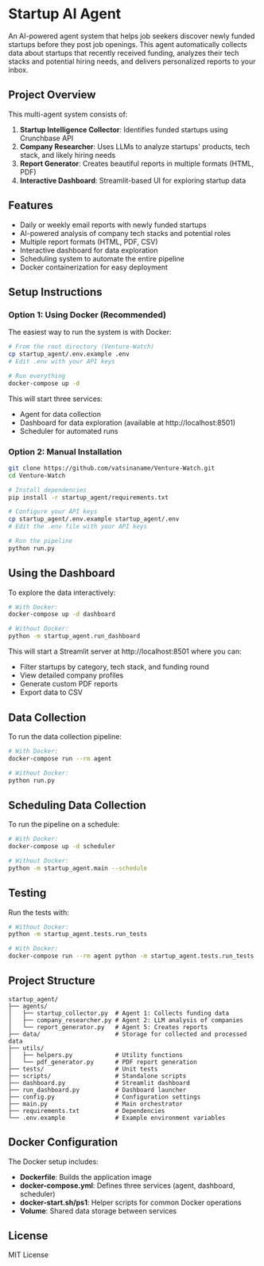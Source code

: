 # Startup AI Agent

An AI-powered agent system that helps job seekers discover newly funded startups before they post job openings. This agent automatically collects data about startups that recently received funding, analyzes their tech stacks and potential hiring needs, and delivers personalized reports to your inbox.

## Project Overview

This multi-agent system consists of:

1. **Startup Intelligence Collector**: Identifies funded startups using Crunchbase API
2. **Company Researcher**: Uses LLMs to analyze startups' products, tech stack, and likely hiring needs
3. **Report Generator**: Creates beautiful reports in multiple formats (HTML, PDF)
4. **Interactive Dashboard**: Streamlit-based UI for exploring startup data

## Features

- Daily or weekly email reports with newly funded startups
- AI-powered analysis of company tech stacks and potential roles
- Multiple report formats (HTML, PDF, CSV)
- Interactive dashboard for data exploration
- Scheduling system to automate the entire pipeline
- Docker containerization for easy deployment

## Setup Instructions

### Option 1: Using Docker (Recommended)

The easiest way to run the system is with Docker:

```bash
# From the root directory (Venture-Watch)
cp startup_agent/.env.example .env
# Edit .env with your API keys

# Run everything
docker-compose up -d
```

This will start three services:
- Agent for data collection
- Dashboard for data exploration (available at http://localhost:8501)
- Scheduler for automated runs

### Option 2: Manual Installation

```bash
git clone https://github.com/vatsinaname/Venture-Watch.git
cd Venture-Watch

# Install dependencies
pip install -r startup_agent/requirements.txt

# Configure your API keys
cp startup_agent/.env.example startup_agent/.env
# Edit the .env file with your API keys

# Run the pipeline
python run.py
```

## Using the Dashboard

To explore the data interactively:

```bash
# With Docker:
docker-compose up -d dashboard

# Without Docker:
python -m startup_agent.run_dashboard
```

This will start a Streamlit server at http://localhost:8501 where you can:
- Filter startups by category, tech stack, and funding round
- View detailed company profiles
- Generate custom PDF reports
- Export data to CSV

## Data Collection

To run the data collection pipeline:

```bash
# With Docker:
docker-compose run --rm agent

# Without Docker:
python run.py
```

## Scheduling Data Collection

To run the pipeline on a schedule:

```bash
# With Docker:
docker-compose up -d scheduler

# Without Docker:
python -m startup_agent.main --schedule
```

## Testing

Run the tests with:

```bash
# Without Docker:
python -m startup_agent.tests.run_tests

# With Docker:
docker-compose run --rm agent python -m startup_agent.tests.run_tests
```

## Project Structure

```
startup_agent/
├── agents/
│   ├── startup_collector.py  # Agent 1: Collects funding data
│   ├── company_researcher.py # Agent 2: LLM analysis of companies
│   └── report_generator.py   # Agent 5: Creates reports
├── data/                     # Storage for collected and processed data
├── utils/
│   ├── helpers.py            # Utility functions
│   └── pdf_generator.py      # PDF report generation
├── tests/                    # Unit tests
├── scripts/                  # Standalone scripts
├── dashboard.py              # Streamlit dashboard
├── run_dashboard.py          # Dashboard launcher
├── config.py                 # Configuration settings
├── main.py                   # Main orchestrator
├── requirements.txt          # Dependencies
└── .env.example              # Example environment variables
```

## Docker Configuration

The Docker setup includes:

- **Dockerfile**: Builds the application image
- **docker-compose.yml**: Defines three services (agent, dashboard, scheduler)
- **docker-start.sh/ps1**: Helper scripts for common Docker operations
- **Volume**: Shared data storage between services

## License

MIT License 